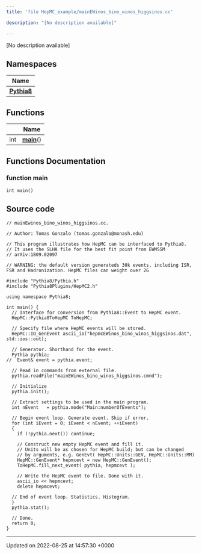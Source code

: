 ```yaml
---
title: 'file HepMC_example/mainEWinos_bino_winos_higgsinos.cc'

description: "[No description available]"

---
```







[No description available]

## Namespaces

| Name           |
| -------------- |
| **[Pythia8](/documentation/code/namespaces/namespacepythia8/)**  |

## Functions

|                | Name           |
| -------------- | -------------- |
| int | **[main](/documentation/code/files/mainewinos__bino__winos__higgsinos_8cc/#function-main)**() |


## Functions Documentation

### function main

```
int main()
```




## Source code

```
// mainEwinos_bino_winos_higgsinos.cc.

// Author: Tomas Gonzalo (tomas.gonzalo@monash.edu)

// This program illustrates how HepMC can be interfaced to Pythia8.
// It uses the SLHA file for the best fit point from EWMSSM
// arXiv:1809.02097 

// WARNING: the default version generateds 30k events, including ISR, FSR and Hadronization. HepMC files can weight over 2G

#include "Pythia8/Pythia.h"
#include "Pythia8Plugins/HepMC2.h"

using namespace Pythia8;

int main() {
  // Interface for conversion from Pythia8::Event to HepMC event.
  HepMC::Pythia8ToHepMC ToHepMC;

  // Specify file where HepMC events will be stored.
  HepMC::IO_GenEvent ascii_io("hepmcEWinos_bino_winos_higgsinos.dat", std::ios::out);

  // Generator. Shorthand for the event.
  Pythia pythia;
//  Event& event = pythia.event;

  // Read in commands from external file.
  pythia.readFile("mainEWinos_bino_winos_higgsinos.cmnd");

  // Initialize
  pythia.init();

  // Extract settings to be used in the main program.
  int nEvent   = pythia.mode("Main:numberOfEvents");

  // Begin event loop. Generate event. Skip if error.
  for (int iEvent = 0; iEvent < nEvent; ++iEvent)
  {
    if (!pythia.next()) continue;

    // Construct new empty HepMC event and fill it.
    // Units will be as chosen for HepMC build; but can be changed
    // by arguments, e.g. GenEvt( HepMC::Units::GEV, HepMC::Units::MM)
    HepMC::GenEvent* hepmcevt = new HepMC::GenEvent();
    ToHepMC.fill_next_event( pythia, hepmcevt );

    // Write the HepMC event to file. Done with it.
    ascii_io << hepmcevt;
    delete hepmcevt;

  // End of event loop. Statistics. Histogram.
  }
  pythia.stat();

  // Done.
  return 0;
}
```


-------------------------------

Updated on 2022-08-25 at 14:57:30 +0000
